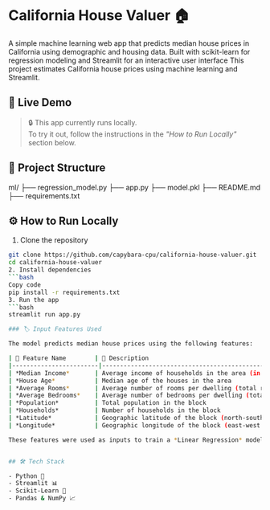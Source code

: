 
# California House Valuer 🏠

A simple machine learning web app that predicts median house prices in California using demographic and housing data. Built with scikit-learn for regression modeling and Streamlit for an interactive user interface This project estimates California house prices using machine learning and Streamlit.

## 🔗 Live Demo
> 🔒 This app currently runs locally.  
> To try it out, follow the instructions in the *"How to Run Locally"* section below.

## 🧾 Project Structure
ml/
├── regression_model.py
├── app.py
├── model.pkl
├── README.md
├── requirements.txt


## ⚙️ How to Run Locally

1. Clone the repository  
```bash
git clone https://github.com/capybara-cpu/california-house-valuer.git
cd california-house-valuer
2. Install dependencies
```bash
Copy code
pip install -r requirements.txt
3. Run the app
```bash
streamlit run app.py

### 🏷️ Input Features Used

The model predicts median house prices using the following features:

| 🔢 Feature Name        | 📝 Description                                                                 |
|------------------------|--------------------------------------------------------------------------------|
| *Median Income*       | Average income of households in the area (in units of 10,000 USD)             |
| *House Age*           | Median age of the houses in the area                                          |
| *Average Rooms*       | Average number of rooms per dwelling (total rooms / households)               |
| *Average Bedrooms*    | Average number of bedrooms per dwelling (total bedrooms / households)         |
| *Population*          | Total population in the block                                                 |
| *Households*          | Number of households in the block                                             |
| *Latitude*            | Geographic latitude of the block (north-south position)                       |
| *Longitude*           | Geographic longitude of the block (east-west position)                        |

These features were used as inputs to train a *Linear Regression* model to estimate housing prices across California.


## 🛠 Tech Stack

- Python 🐍
- Streamlit 📊
- Scikit-Learn 🤖
- Pandas & NumPy 📈



